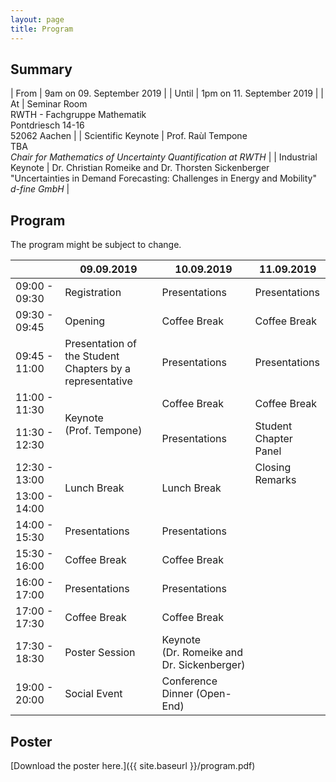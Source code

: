 ```yaml
---
layout: page
title: Program
---
```


## Summary

| From               | 9am on 09. September 2019                                                                                                                        |
| Until              | 1pm on 11. September 2019                                                                                                                        |
| At                 | Seminar Room<br>RWTH - Fachgruppe Mathematik<br>Pontdriesch 14-16<br>52062 Aachen                                                                |
| Scientific Keynote | Prof. Raùl Tempone<br>TBA<br>*Chair for Mathematics of Uncertainty Quantification at RWTH*                                                       |
| Industrial Keynote | Dr. Christian Romeike and Dr. Thorsten Sickenberger<br>"Uncertainties in Demand Forecasting: Challenges in Energy and Mobility"<br>*d-fine GmbH* |

## Program
<p class="message">
The program might be subject to change.
</p>

<table>
<colgroup>
<col style="width: 17%" />
<col style="width: 32%" />
<col style="width: 27%" />
<col style="width: 24%" />
</colgroup>
<thead>
<tr class="header">
<th></th>
<th>09.09.2019</th>
<th>10.09.2019</th>
<th>11.09.2019</th>
</tr>
</thead>
<tbody>
<tr class="odd">
<td>09:00 - 09:30</td>
<td>Registration</td>
<td>Presentations</td>
<td>Presentations</td>
</tr>
<tr class="even">
<td>09:30 - 09:45</td>
<td>Opening</td>
<td>Coffee Break</td>
<td>Coffee Break</td>
</tr>
<tr class="odd">
<td>09:45 - 11:00</td>
<td>Presentation of the Student Chapters by a representative</td>
<td>Presentations</td>
<td>Presentations</td>
</tr>
<tr class="even">
<td>11:00 - 11:30</td>
<td rowspan="2">Keynote (Prof. Tempone)</td>
<td>Coffee Break</td>
<td>Coffee Break</td>
</tr>
<tr class="odd">
<td>11:30 - 12:30</td>
<td>Presentations</td>
<td>Student Chapter Panel</td>
</tr>
<tr class="even">
<td>12:30 - 13:00</td>
<td rowspan="2">Lunch Break</td>
<td rowspan="2">Lunch Break</td>
<td>Closing Remarks</td>
</tr>
<tr class="odd">
<td>13:00 - 14:00</td>
</tr>
<tr class="even">
<td>14:00 - 15:30</td>
<td>Presentations</td>
<td>Presentations</td>
</tr>
<tr class="odd">
<td>15:30 - 16:00</td>
<td>Coffee Break</td>
<td>Coffee Break</td>
</tr>
<tr class="even">
<td>16:00 - 17:00</td>
<td>Presentations</td>
<td>Presentations</td>
</tr>
<tr class="odd">
<td>17:00 - 17:30</td>
<td>Coffee Break</td>
<td>Coffee Break</td>
</tr>
<tr class="even">
<td>17:30 - 18:30</td>
<td>Poster Session</td>
<td>Keynote (Dr. Romeike and Dr. Sickenberger)</td>
</tr>
<tr class="odd">
<td>19:00 - 20:00</td>
<td>Social Event</td>
<td>Conference Dinner (Open-End)</td>
</tr>
</tbody>
</table>

## Poster

[Download the poster here.]({{ site.baseurl }}/program.pdf)
